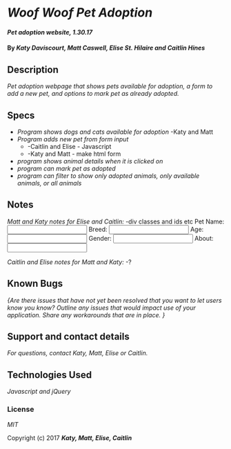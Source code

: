 # _Woof Woof Pet Adoption_

#### _Pet adoption website, 1.30.17_

#### By _**Katy Daviscourt, Matt Caswell, Elise St. Hilaire and Caitlin Hines**_

## Description

_Pet adoption webpage that shows pets available for adoption, a form to add a new pet, and options to mark pet as already adopted._

## Specs

* _Program shows dogs and cats available for adoption_
  -Katy and Matt
* _Program adds new pet from form input_
  * -Caitlin and Elise - Javascript
  * -Katy and Matt - make html form
* _program shows animal details when it is clicked on_
* _program can mark pet as adopted_
* _program can filter to show only adopted animals, only available animals, or all animals_

## Notes

_Matt and Katy notes for Elise and Caitlin:_
  -div classes and ids etc
  <label for="pet-info">Pet Name:</label>
  <input id="name" type="text">
  <label for="pet-info">Breed:</label>
  <input id="breed" type="text">
  <label for="pet-info">Age:</label>
  <input id="age" type="text">
  <label for="pet-info">Gender:</label>
  <input id="gender" type="text">
  <label for="pet-info">About:</label>
  <input id="about" type="text">


_Caitlin and Elise notes for Matt and Katy:_
  -?


## Known Bugs

_{Are there issues that have not yet been resolved that you want to let users know you know?  Outline any issues that would impact use of your application.  Share any workarounds that are in place. }_

## Support and contact details

_For questions, contact Katy, Matt, Elise or Caitlin._

## Technologies Used

_Javascript and jQuery_

### License

*MIT*

Copyright (c) 2017 **_Katy, Matt, Elise, Caitlin_**
